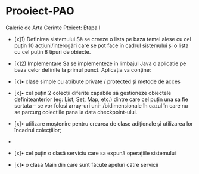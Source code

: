 # Prooiect-PAO
Galerie de Arta
Cerinte Ptoiect:
Etapa I
- [x]1) Definirea sistemului
Să se creeze o lista pe baza temei alese cu cel puțin 10 acțiuni/interogări care se pot face în
cadrul sistemului și o lista cu cel puțin 8 tipuri de obiecte.

- [x]2) Implementare
Sa se implementeze în limbajul Java o aplicație pe baza celor definite la primul punct.
Aplicația va conține:

- [x]• clase simple cu atribute private / protected și metode de acces
 
- [x]• cel puțin 2 colecții diferite capabile să gestioneze obiectele definiteanterior (eg: List, Set,
Map, etc.) dintre care cel puțin una sa fie sortata – se vor folosi array-uri uni-
/bidimensionale în cazul în care nu se parcurg colectiile pana la data checkpoint-ului.

- [x]• utilizare moștenire pentru crearea de clase adiționale și utilizarea lor încadrul colecțiilor;
- 
- [x]• cel puțin o clasă serviciu care sa expună operațiile sistemului

- [x]• o clasa Main din care sunt făcute apeluri către servicii
